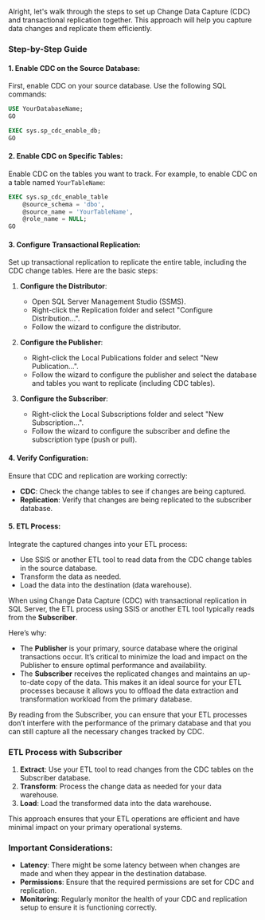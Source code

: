 Alright, let's walk through the steps to set up Change Data Capture (CDC) and transactional replication together. This approach will help you capture data changes and replicate them efficiently.

### Step-by-Step Guide

#### 1. Enable CDC on the Source Database:
First, enable CDC on your source database. Use the following SQL commands:
```sql
USE YourDatabaseName;
GO

EXEC sys.sp_cdc_enable_db;
GO
```

#### 2. Enable CDC on Specific Tables:
Enable CDC on the tables you want to track. For example, to enable CDC on a table named `YourTableName`:
```sql
EXEC sys.sp_cdc_enable_table
    @source_schema = 'dbo',
    @source_name = 'YourTableName',
    @role_name = NULL;
GO
```

#### 3. Configure Transactional Replication:
Set up transactional replication to replicate the entire table, including the CDC change tables. Here are the basic steps:

1. **Configure the Distributor**:
   - Open SQL Server Management Studio (SSMS).
   - Right-click the Replication folder and select "Configure Distribution...".
   - Follow the wizard to configure the distributor.

2. **Configure the Publisher**:
   - Right-click the Local Publications folder and select "New Publication...".
   - Follow the wizard to configure the publisher and select the database and tables you want to replicate (including CDC tables).

3. **Configure the Subscriber**:
   - Right-click the Local Subscriptions folder and select "New Subscription...".
   - Follow the wizard to configure the subscriber and define the subscription type (push or pull).

#### 4. Verify Configuration:
Ensure that CDC and replication are working correctly:
- **CDC**: Check the change tables to see if changes are being captured.
- **Replication**: Verify that changes are being replicated to the subscriber database.

#### 5. ETL Process:
Integrate the captured changes into your ETL process:
- Use SSIS or another ETL tool to read data from the CDC change tables in the source database.
- Transform the data as needed.
- Load the data into the destination (data warehouse).

When using Change Data Capture (CDC) with transactional replication in SQL Server, the ETL process using SSIS or another ETL tool typically reads from the **Subscriber**.

Here’s why:
- The **Publisher** is your primary, source database where the original transactions occur. It’s critical to minimize the load and impact on the Publisher to ensure optimal performance and availability.
- The **Subscriber** receives the replicated changes and maintains an up-to-date copy of the data. This makes it an ideal source for your ETL processes because it allows you to offload the data extraction and transformation workload from the primary database.

By reading from the Subscriber, you can ensure that your ETL processes don’t interfere with the performance of the primary database and that you can still capture all the necessary changes tracked by CDC.

### ETL Process with Subscriber
1. **Extract**: Use your ETL tool to read changes from the CDC tables on the Subscriber database.
2. **Transform**: Process the change data as needed for your data warehouse.
3. **Load**: Load the transformed data into the data warehouse.

This approach ensures that your ETL operations are efficient and have minimal impact on your primary operational systems.

### Important Considerations:
- **Latency**: There might be some latency between when changes are made and when they appear in the destination database.
- **Permissions**: Ensure that the required permissions are set for CDC and replication.
- **Monitoring**: Regularly monitor the health of your CDC and replication setup to ensure it is functioning correctly.
